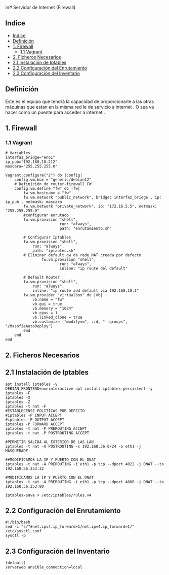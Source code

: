 m# Servidor de Internet (Firewall)

## Indice 
- [Indice](#indice)
- [Definición](#definición)
- [1. Firewall](#1-firewall)
	- [1.1 Vagrant](#11-vagrant)
- [2. Ficheros Necesarios](#2-ficheros-necesarios)
- [2.1 Instalación de Iptables](#21-instalación-de-iptables)
- [2.2 Configuración del Enrutamiento](#22-configuración-del-enrutamiento)
- [2.3 Configuración del Inventario](#23-configuración-del-inventario)

## Definición

Este es el equipo que tendrá la capacidad de proporcionarle a las otras máquinas que estan en la misma red le de servicio a internet . O sea va hacer como un puente para acceder a internet .

## 1. Firewall 

### 1.1 Vagrant 

~~~
# Variables
interfaz_bridge="eno1"
ip_pub="192.168.18.212"
mascara="255.255.255.0"

Vagrant.configure("2") do |config|
	config.vm.box = "generic/debian12"
	# Definición do router-firewall FW
	config.vm.define "fw" do |fw|
		fw.vm.hostname = "fw"
		fw.vm.network "public_network", bridge: interfaz_bridge , ip: ip_pub , netmask: mascara
		fw.vm.network "private_network", ip: "172.16.5.5", netmask: "255.255.255.0"
		#configurar enrutado
		fw.vm.provision "shell",
                        run: "always",
                        path: "enrutamiento.sh"

		# Configurar Iptables
		fw.vm.provision "shell",
			run: "always",
			path: "iptables.sh"
		# Eliminar default gw da rede NAT creada por defecto
                fw.vm.provision "shell",
                        run: "always",
                        inline: "ip route del default"

		# Default Router
		fw.vm.provision "shell",
			run: "always",
			inline: "ip route add default via 192.168.18.1"
		fw.vm.provider "virtualbox" do |vb|
			vb.name = "fw"
			vb.gui = true
			vb.memory = "1024"
			vb.cpus = 1
			vb.linked_clone = true
			vb.customize ["modifyvm", :id, "--groups", "/MasofieAutoDeploy"]
		end
	end
end
~~~

## 2. Ficheros Necesarios 

## 2.1 Instalación de Iptables 

~~~
apt install iptables -y
DEBIAN_FRONTEND=noninteractive apt install iptables-persistent -y
iptables -F
iptables -X
iptables -Z
iptables -t nat -F
#ESTABLECENSE POLITICAS POR DEFECTO
#iptables -P INPUT ACCEPT
#iptables -P OUTPUT ACCEPT
iptables -P FORWARD ACCEPT
iptables -t nat -P PREROUTING ACCEPT
iptables -t nat -P POSTROUTING ACCEPT

#PERMITIR SALIDA AL EXTERIOR DE LAS LAN
iptables -t nat -A POSTROUTING -s 192.168.56.0/24 -o eth1 -j MASQUERADE

##MODIFICAMOS LA IP Y PUERTO CON EL DNAT
iptables -t nat -A PREROUTING -i eth1 -p tcp --dport 4022 -j DNAT --to 192.168.56.253:22

#MODIFICAMOS LA IP Y PUERTO CON EL DNAT
iptables -t nat -A PREROUTING -i eth1 -p tcp --dport 4080 -j DNAT --to 192.168.56.253:80

iptables-save > /etc/iptables/rules.v4
~~~

## 2.2 Configuración del Enrutamiento

~~~
#!/bin/bash
sed -i "s/^#net.ipv4.ip_forward=1/net.ipv4.ip_forward=1/" /etc/sysctl.conf
sysctl -p
~~~


## 2.3 Configuración del Inventario

~~~
[default]
serverweb ansible_connection=local
~~~
